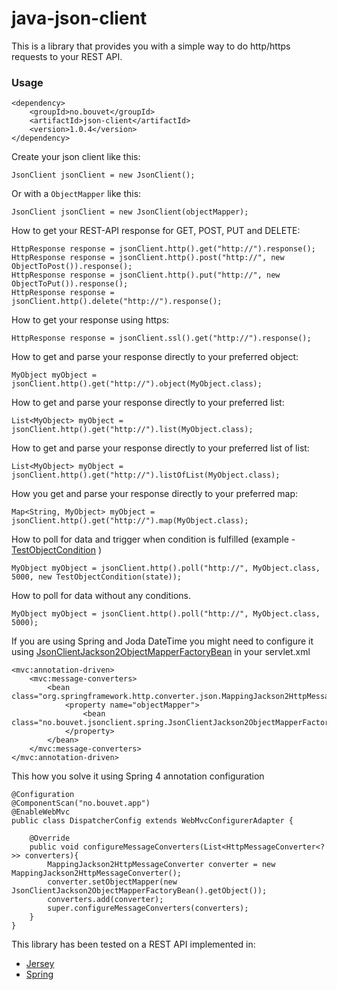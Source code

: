 java-json-client
================

This is a library that provides you with a simple way to do http/https requests to your REST API. 

### Usage

```
<dependency>
    <groupId>no.bouvet</groupId>
    <artifactId>json-client</artifactId>
    <version>1.0.4</version>
</dependency>
```

Create your json client like this:
```
JsonClient jsonClient = new JsonClient();
```

Or with a `ObjectMapper` like this:
```
JsonClient jsonClient = new JsonClient(objectMapper);
```

How to get your REST-API response for GET, POST, PUT and DELETE:
```
HttpResponse response = jsonClient.http().get("http://").response();
HttpResponse response = jsonClient.http().post("http://", new ObjectToPost()).response();
HttpResponse response = jsonClient.http().put("http://", new ObjectToPut()).response();
HttpResponse response = jsonClient.http().delete("http://").response();
```

How to get your response using https:
```
HttpResponse response = jsonClient.ssl().get("http://").response();
```

How to get and parse your response directly to your preferred object:
```
MyObject myObject = jsonClient.http().get("http://").object(MyObject.class);
```

How to get and parse your response directly to your preferred list:
```
List<MyObject> myObject = jsonClient.http().get("http://").list(MyObject.class);
```

How to get and parse your response directly to your preferred list of list:
```
List<MyObject> myObject = jsonClient.http().get("http://").listOfList(MyObject.class);
```

How you get and parse your response directly to your preferred map:
```
Map<String, MyObject> myObject = jsonClient.http().get("http://").map(MyObject.class);
```

How to poll for data and trigger when condition is fulfilled (example - [TestObjectCondition](https://github.com/bouvet-openlab/java-json-client/blob/master/json-client/src/test/java/no/bouvet/jsonclient/TestObjectCondition.java) )
```
MyObject myObject = jsonClient.http().poll("http://", MyObject.class, 5000, new TestObjectCondition(state));
```

How to poll for data without any conditions. 
```
MyObject myObject = jsonClient.http().poll("http://", MyObject.class, 5000);
```

If you are using Spring and Joda DateTime you might need to configure it using [JsonClientJackson2ObjectMapperFactoryBean](https://github.com/bouvet-openlab/java-json-client/blob/master/json-client/src/main/java/no/bouvet/jsonclient/spring/JsonClientJackson2ObjectMapperFactoryBean.java) in your servlet.xml
```
<mvc:annotation-driven>
    <mvc:message-converters>
        <bean class="org.springframework.http.converter.json.MappingJackson2HttpMessageConverter">
            <property name="objectMapper">
                <bean class="no.bouvet.jsonclient.spring.JsonClientJackson2ObjectMapperFactoryBean"/>
            </property>
        </bean>
    </mvc:message-converters>
</mvc:annotation-driven>
```
This how you solve it using Spring 4 annotation configuration
```
@Configuration
@ComponentScan("no.bouvet.app")
@EnableWebMvc
public class DispatcherConfig extends WebMvcConfigurerAdapter {

    @Override
    public void configureMessageConverters(List<HttpMessageConverter<?>> converters){
        MappingJackson2HttpMessageConverter converter = new MappingJackson2HttpMessageConverter();
        converter.setObjectMapper(new JsonClientJackson2ObjectMapperFactoryBean().getObject());
        converters.add(converter);
        super.configureMessageConverters(converters);
    }
}
```

This library has been tested on a REST API implemented in:
 - [Jersey](https://jersey.java.net/) 
 - [Spring](http://spring.io/guides/tutorials/rest/)
